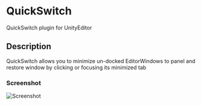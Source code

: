 # QuickSwitch
QuickSwitch plugin for UnityEditor
## Description
QuickSwitch allows you to minimize un-docked EditorWindows to panel and restore window by clicking or focusing its minimized tab
### Screenshot
![Screenshot](/img/screenshot.jpg?raw=true "Screenshot")